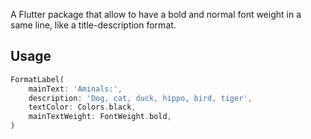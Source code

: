 
A Flutter package that allow to have a bold and normal font weight in a same line, like a title-description format.

## Usage

```dart
FormatLabel(
    mainText: 'Aminals:',
    description: 'Dog, cat, duck, hippo, bird, tiger',
    textColor: Colors.black,
    mainTextWeight: FontWeight.bold,
)
```
